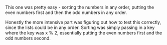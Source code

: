 This one was pretty easy - sorting the numbers in any order, putting the even
numbers first and then the odd numbers in any order.

Honestly the more intensive part was figuring out how to test this correctly,
since the lists could be in any order. Sorting was simply passing in a key where
the key was x % 2, essentially putting the even numbers first and the odd numbers
second.
